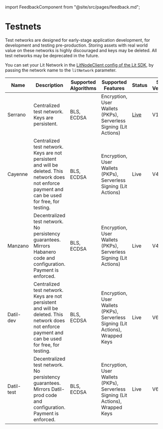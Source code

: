 import FeedbackComponent from "@site/src/pages/feedback.md";

# Testnets

Test networks are designed for early-stage application development, for development and testing pre-production. Storing assets with real world value on these networks is highly discouraged and keys may be deleted. All test networks may be deprecated in the future. 

You can set your Lit Network in the [LitNodeClient config of the Lit SDK](../../connecting-to-a-lit-network/connecting), by passing the network name to the `litNetwork` parameter.

<div class="testnet-networks-table">

| Name | Description | Supported Algorithms | Supported Features | Status | SDK Version | Development status  | Contracts |
| ---- | ----------- | -------------------- | ------------------ | ------ | ----------- | -------------------- | --------- |
| Serrano | Centralized test network. Keys are persistent. | BLS, ECDSA | Encryption, User Wallets (PKPs), Serverless Signing (Lit Actions) | [Live](https://serrano-status.litprotocol.com/) | V1, V2 | Deprecated.  Do not build new apps that use this network. | [serrano](https://github.com/LIT-Protocol/networks/tree/main/serrano) |
| Cayenne | Centralized test network. Keys are not persistent and will be deleted.  This network does not enforce payment and can be used for free, for testing. | BLS, ECDSA | Encryption, User Wallets (PKPs), Serverless Signing (Lit Actions) | Live | V4+ | Deprecated. Do not build new apps that use this network.| [cayenne](https://github.com/LIT-Protocol/networks/tree/main/cayenne) |
| Manzano | Decentralized test network. No persistency guarantees.  Mirrors Habanero code and configuration.  Payment is enforced. | BLS, ECDSA | Encryption, User Wallets (PKPs), Serverless Signing (Lit Actions) | Live | V4+ | Deprecated. Do not build new apps that use this network | [manzano](https://github.com/LIT-Protocol/networks/tree/main/manzano) 
| Datil-dev | Centralized test network. Keys are not persistent and will be deleted. This network does not enforce payment and can be used for free, for testing. | BLS, ECDSA | Encryption, User Wallets (PKPs), Serverless Signing (Lit Actions), Wrapped Keys | Live | V6+ | Good to use | [datil-dev](https://github.com/LIT-Protocol/networks/tree/main/datil-dev) 
| Datil-test | Decentralized test network. No persistency guarantees. Mirrors Datil-prod code and configuration. Payment is enforced. | BLS, ECDSA | Encryption, User Wallets (PKPs), Serverless Signing (Lit Actions), Wrapped Keys | Live | V6+ | Good to use | [datil-test](https://github.com/LIT-Protocol/networks/tree/main/datil-test) |

 
</div>

<FeedbackComponent/>
